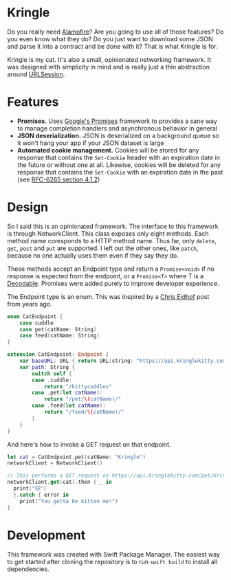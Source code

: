 # Kringle
Do you really need [Alamofire]? Are you going to use all of those features? Do
you even know what they do? Do you just want to download some JSON and parse it
into a contract and be done with it? That is what Kringle is for.

Kringle is my cat. It's also a small, opinionated networking framework. It was
designed with simplicity in mind and is really just a thin abstraction around
[URLSession].

# Features
 - **Promises.** Uses [Google's Promises][Promises] framework to provides a 
   sane way to manage completion handlers and asynchronous behavior in general
 - **JSON deserialization.** JSON is deserialized on a background queue so it
   won't hang your app if your JSON dataset is large
 - **Automated cookie management.** Cookies will be stored for any response 
   that contains the `Set-Cookie` header with an expiration date in the future
   or without one at all. Likewise, cookies will be deleted for any response
   that contains the `Set-Cookie` with an expiration date in the past (see 
   [RFC-6265 section 4.1.2][RFC-6265])

# Design
So I said this is an opinionated framework. The interface to this
framework is through NetworkClient. This class exposes only eight methods. Each
method name coresponds to a HTTP method name. Thus far, only `delete`, `get`,
`post` and `put` are supported. I left out the other ones, like `patch`, because
no one actually uses them even if they say they do.

These methods accept an Endpoint type and return a `Promise<void>` if no response
is expected from the endpoint, or a `Promise<T>` where T is a [Decodable]. Promises
were added purely to improve developer experience.

The Endpoint type is an enum. This was inspired by a [Chris Eidhof][Eidhof] post
from years ago.

```swift
enum CatEndpoint {
    case cuddle
    case pet(catName: String)
    case feed(catName: String)
}

extension CatEndpoint: Endpoint {
    var baseURL: URL { return URL(string: "https://api.kringlekitty.com")! }
    var path: String {
        switch self {
        case .cuddle:
            return "/kittycuddles"
        case .pet(let catName):
            return "/pet/\(catName)/"
        case .feed(let catName):
            return "/feed/\(catName)/"
        }
    }
}

```

And here's how to invoke a GET request on that endpoint.

```swift
let cat = CatEndpoint.pet(catName: "Kringle")
networkClient = NetworkClient()

// This performs a GET request on https://api.kringlekitty.com/pet/Kringle
networkClient.get(cat).then { _ in
  print("🐱")
  }.catch { error in
    print("You gotta be kitten me!")
}
```

# Development
This framework was created with Swift Package Manager. The easiest 
way to get started after cloning the repository is to run `swift build` to
install all dependencies.

[Eidhof]: http://chris.eidhof.nl/post/typesafe-url-routes-in-swift/
[Alamofire]: https://github.com/Alamofire/Alamofire
[URLSession]: https://developer.apple.com/documentation/foundation/urlsession
[Promises]: https://github.com/google/promises
[RFC-6265]: https://tools.ietf.org/html/rfc6265#section-4.1.2
[Decodable]: https://developer.apple.com/documentation/swift/decodable
